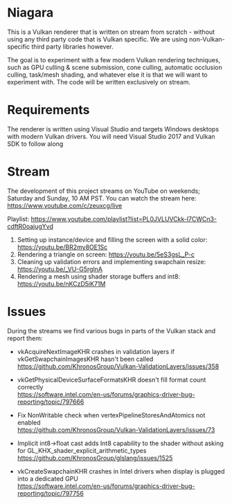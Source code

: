 # Niagara

This is a Vulkan renderer that is written on stream from scratch - without using any third party code that is Vulkan specific. We are using non-Vulkan-specific third party libraries however.

The goal is to experiment with a few modern Vulkan rendering techniques, such as GPU culling & scene submission, cone culling, automatic occlusion culling, task/mesh shading, and whatever else it is that we will want to experiment with.
The code will be written exclusively on stream.

# Requirements

The renderer is written using Visual Studio and targets Windows desktops with modern Vulkan drivers. You will need Visual Studio 2017 and Vulkan SDK to follow along

# Stream

The development of this project streams on YouTube on weekends; Saturday and Sunday, 10 AM PST. You can watch the stream here: https://www.youtube.com/c/zeuxcg/live

Playlist: https://www.youtube.com/playlist?list=PL0JVLUVCkk-l7CWCn3-cdftR0oajugYvd

1. Setting up instance/device and filling the screen with a solid color: https://youtu.be/BR2my8OE1Sc
2. Rendering a triangle on screen: https://youtu.be/5eS3gsL_P-c
3. Cleaning up validation errors and implementing swapchain resize: https://youtu.be/_VU-G5rglnA
4. Rendering a mesh using shader storage buffers and int8: https://youtu.be/nKCzD5iK71M

# Issues

During the streams we find various bugs in parts of the Vulkan stack and report them:

* vkAcquireNextImageKHR crashes in validation layers if vkGetSwapchainImagesKHR hasn't been called \
https://github.com/KhronosGroup/Vulkan-ValidationLayers/issues/358

* vkGetPhysicalDeviceSurfaceFormatsKHR doesn't fill format count correctly \
https://software.intel.com/en-us/forums/graphics-driver-bug-reporting/topic/797666

* Fix NonWritable check when vertexPipelineStoresAndAtomics not enabled \
https://github.com/KhronosGroup/Vulkan-ValidationLayers/issues/73

* Implicit int8->float cast adds Int8 capability to the shader without asking for GL_KHX_shader_explicit_arithmetic_types \
https://github.com/KhronosGroup/glslang/issues/1525

* vkCreateSwapchainKHR crashes in Intel drivers when display is plugged into a dedicated GPU \
https://software.intel.com/en-us/forums/graphics-driver-bug-reporting/topic/797756

